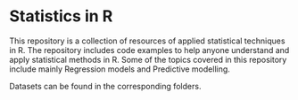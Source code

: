 Statistics in R
==
This repository is a collection of resources of applied statistical techniques in R. The repository includes code examples to help anyone understand and apply statistical methods in R. Some of the topics covered in this repository include mainly
Regression models and Predictive modelling.

Datasets can be found in the corresponding folders.
